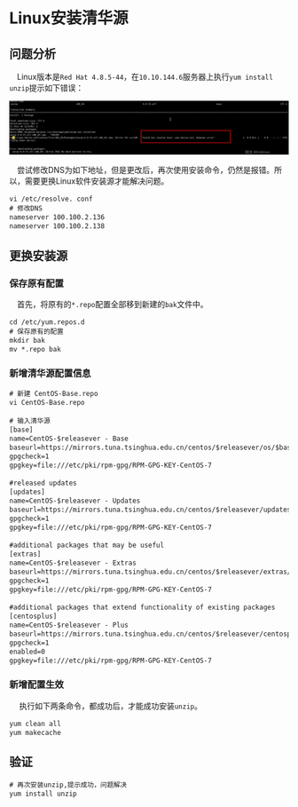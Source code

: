 # Linux安装清华源

## 问题分析

​	　Linux版本是`Red Hat 4.8.5-44`，在`10.10.144.6`服务器上执行`yum install unzip`提示如下错误：

<Img src='https://github.com/sh086/picx-images-hosting/raw/master/20250629/1622172975870.4ub7dgdkr6.webp'/>

​	　尝试修改DNS为如下地址，但是更改后，再次使用安装命令，仍然是报错。所以，需要更换Linux软件安装源才能解决问题。

```shell
vi /etc/resolve. conf
# 修改DNS
nameserver 100.100.2.136
nameserver 100.100.2.138
```



## 更换安装源

### 保存原有配置

​	　首先，将原有的`*.repo`配置全部移到新建的`bak`文件中。

```shell
cd /etc/yum.repos.d
# 保存原有的配置
mkdir bak
mv *.repo bak
```



### 新增清华源配置信息

```shell
# 新建 CentOS-Base.repo
vi CentOS-Base.repo

# 输入清华源
[base]
name=CentOS-$releasever - Base
baseurl=https://mirrors.tuna.tsinghua.edu.cn/centos/$releasever/os/$basearch/
gpgcheck=1
gpgkey=file:///etc/pki/rpm-gpg/RPM-GPG-KEY-CentOS-7

#released updates
[updates]
name=CentOS-$releasever - Updates
baseurl=https://mirrors.tuna.tsinghua.edu.cn/centos/$releasever/updates/$basearch/
gpgcheck=1
gpgkey=file:///etc/pki/rpm-gpg/RPM-GPG-KEY-CentOS-7

#additional packages that may be useful
[extras]
name=CentOS-$releasever - Extras
baseurl=https://mirrors.tuna.tsinghua.edu.cn/centos/$releasever/extras/$basearch/
gpgcheck=1
gpgkey=file:///etc/pki/rpm-gpg/RPM-GPG-KEY-CentOS-7

#additional packages that extend functionality of existing packages
[centosplus]
name=CentOS-$releasever - Plus
baseurl=https://mirrors.tuna.tsinghua.edu.cn/centos/$releasever/centosplus/$basearch/
gpgcheck=1
enabled=0
gpgkey=file:///etc/pki/rpm-gpg/RPM-GPG-KEY-CentOS-7
```

### 新增配置生效

​	　执行如下两条命令，都成功后，才能成功安装`unzip`。

```shell
yum clean all
yum makecache
```



## 验证

```
# 再次安装unzip,提示成功，问题解决
yum install unzip
```

